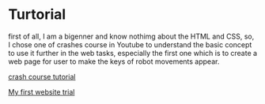 # Turtorial
first of all, I am a bigenner and know nothimg about the HTML and CSS, so, I chose one of crashes course in Youtube to understand the basic concept to use it further in the web tasks, especially the first one which is to create a web page for user to make the keys of robot movements appear.

[crash course tutorial](https://www.youtube.com/watch?v=qz0aGYrrlhU&t=1838s)

[My first website trial](http://127.0.0.1:5500/index.html)


